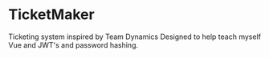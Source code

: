 # TicketMaker
Ticketing system inspired by Team Dynamics
Designed to help teach myself Vue and JWT's and password hashing.

